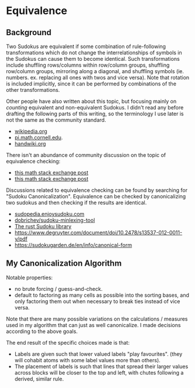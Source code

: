 # Equivalence

## Background

Two Sudokus are equivalent if some combination of rule-following transformations which do not change the interrelationships of symbols in the Sudokus can cause them to become identical. Such transformations include shuffling rows/columns within row/column groups, shuffling row/column groups, mirroring along a diagonal, and shuffling symbols (ie. numbers. ex. replacing all ones with twos and vice versa). Note that rotation is included implicitly, since it can be performed by combinations of the other transformations.

Other people have also written about this topic, but focusing mainly on _counting_ equivalent and non-equivalent Sudokus. I didn't read any before drafting the following parts of this writing, so the terminology I use later is not the same as the community standard.

- [wikipedia.org](https://en.wikipedia.org/wiki/Mathematics_of_Sudoku#Essentially_different_solutions)
- [pi.math.cornell.edu](https://pi.math.cornell.edu/~mec/Summer2009/Mahmood/Symmetry.html).
- [handwiki.org](https://handwiki.org/wiki/Mathematics_of_Sudoku#Sudokus_of_other_sizes)

There isn't an abundance of community discussion on the topic of equivalence checking:

- [this math stack exchange post](https://math.stackexchange.com/questions/1903186/determining-if-two-sudoku-boards-are-in-the-same-equivalence-class/4135784#4135784)
- [this math stack exchange post](https://math.stackexchange.com/questions/2791524/group-theory-and-sudoko)

Discussions related to equivalence checking can be found by searching for "Sudoku Canonicalization". Equivalence can be checked by canonicalizing two sudokus and then checking if the results are identical.

- [sudopedia.enjoysudoku.com](http://sudopedia.enjoysudoku.com/Canonical_Form.html)
- [dobrichev/sudoku-minlexing-tool](https://github.com/dobrichev/sudoku-minlexing-tool)
- [The rust Sudoku library](https://github.com/Emerentius/sudoku/blob/master/src/board/canonicalization.rs)
- https://www.degruyter.com/document/doi/10.2478/s13537-012-0011-y/pdf
- https://sudokugarden.de/en/info/canonical-form

## My Canonicalization Algorithm

Notable properties:

- no brute forcing / guess-and-check.
- default to factoring as many cells as possible into the sorting
  bases, and only factoring them out when necessary to break ties
  instead of vice versa.

Note that there are many possible variations on the calculations / measures
used in my algorithm that can just as well canonicalize. I made
decisions according to the above goals.

The end result of the specific choices made is that:

- Labels are given such that lower valued labels "play favourites".
  (they will cohabit atoms with some label values more than others).
- The placement of labels is such that lines that spread their
  larger values across blocks will be closer to the top and left,
		with chutes following a derived, similar rule.